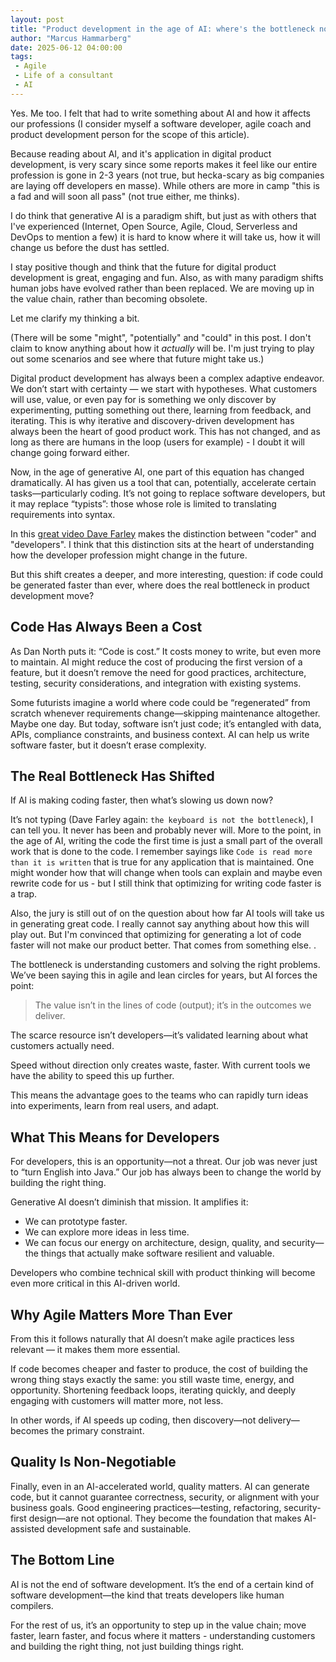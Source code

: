 ```yaml
---
layout: post
title: "Product development in the age of AI: where's the bottleneck now?"
author: "Marcus Hammarberg"
date: 2025-06-12 04:00:00
tags:
 - Agile
 - Life of a consultant
 - AI
---
```


Yes. Me too. I felt that had to write something about AI and how it affects our professions (I consider myself a software developer, agile coach and product development person for the scope of this article).

Because reading about AI, and it's application in digital product development, is very scary since some reports makes it feel like our entire profession is gone in 2-3 years (not true, but hecka-scary as big companies are laying off developers en masse). While others are more in camp "this is a fad and will soon all pass" (not true either, me thinks).

I do think that generative AI is a paradigm shift, but just as with others that I've experienced (Internet, Open Source, Agile, Cloud, Serverless and DevOps to mention a few) it is hard to know where it will take us, how it will change us before the dust has settled.

I stay positive though and think that the future for digital product development is great, engaging and fun. Also, as with many paradigm shifts human jobs have evolved rather than been replaced. We are moving up in the value chain, rather than becoming obsolete.

Let me clarify my thinking a bit.

<!-- excerpt-end -->

(There will be some "might", "potentially" and "could" in this post. I don't claim to know anything about how it *actually* will be. I'm just trying to play out some scenarios and see where that future might take us.)

Digital product development has always been a complex adaptive endeavor. We don’t start with certainty — we start with hypotheses. What customers will use, value, or even pay for is something we only discover by experimenting, putting something out there, learning from feedback, and iterating. This is why iterative and discovery-driven development has always been the heart of good product work. This has not changed, and as long as there are humans in the loop (users for example) - I doubt it will change going forward either.

Now, in the age of generative AI, one part of this equation has changed dramatically. AI has given us a tool that can, potentially, accelerate certain tasks—particularly coding. It’s not going to replace software developers, but it may replace “typists”: those whose role is limited to translating requirements into syntax.

In this [great video Dave Farley](https://youtu.be/fcjBfSiyI0k?si=rrnzzIHelSGs0qEA) makes the distinction between "coder" and "developers". I think that this distinction sits at the heart of understanding how the developer profession might change in the future.

But this shift creates a deeper, and more interesting, question: if code could be generated faster than ever, where does the real bottleneck in product development move?

## Code Has Always Been a Cost

As Dan North puts it: “Code is cost.” It costs money to write, but even more to maintain. AI might reduce the cost of producing the first version of a feature, but it doesn’t remove the need for good practices, architecture, testing, security considerations, and integration with existing systems.

Some futurists imagine a world where code could be “regenerated” from scratch whenever requirements change—skipping maintenance altogether. Maybe one day. But today, software isn’t just code; it’s entangled with data, APIs, compliance constraints, and business context. AI can help us write software faster, but it doesn’t erase complexity.

## The Real Bottleneck Has Shifted

If AI is making coding faster, then what’s slowing us down now?

It’s not typing (Dave Farley again: `the keyboard is not the bottleneck`), I can tell you. It never has been and probably never will. More to the point, in the age of AI, writing the code the first time is just a small part of the overall work that is done to the code. I remember sayings like `Code is read more than it is written` that is true for any application that is maintained. One might wonder how that will change when tools can explain and maybe even rewrite code for us - but I still think that optimizing for writing code faster is a trap.

Also, the jury is still out of on the question about how far AI tools will take us in generating great code. I really cannot say anything about how this will play out. But I'm convinced that optimizing for generating a lot of code faster will not make our product better. That comes from something else. .

The bottleneck is understanding customers and solving the right problems. We’ve been saying this in agile and lean circles for years, but AI forces the point:

> The value isn’t in the lines of code (output); it’s in the outcomes we deliver.

The scarce resource isn’t developers—it’s validated learning about what customers actually need.

Speed without direction only creates waste, faster. With current tools we have the ability to speed this up further.

This means the advantage goes to the teams who can rapidly turn ideas into experiments, learn from real users, and adapt.

## What This Means for Developers

For developers, this is an opportunity—not a threat. Our job was never just to “turn English into Java.” Our job has always been to change the world by building the right thing.

Generative AI doesn’t diminish that mission. It amplifies it:

* We can prototype faster.
* We can explore more ideas in less time.
* We can focus our energy on architecture, design, quality, and security—the things that actually make software resilient and valuable.

Developers who combine technical skill with product thinking will become even more critical in this AI-driven world.

## Why Agile Matters More Than Ever

From this it follows naturally that AI doesn’t make agile practices less relevant — it makes them more essential.

If code becomes cheaper and faster to produce, the cost of building the wrong thing stays exactly the same: you still waste time, energy, and opportunity. Shortening feedback loops, iterating quickly, and deeply engaging with customers will matter more, not less.

In other words, if AI speeds up coding, then discovery—not delivery—becomes the primary constraint.

## Quality Is Non-Negotiable

Finally, even in an AI-accelerated world, quality matters. AI can generate code, but it cannot guarantee correctness, security, or alignment with your business goals. Good engineering practices—testing, refactoring, security-first design—are not optional. They become the foundation that makes AI-assisted development safe and sustainable.

## The Bottom Line

AI is not the end of software development. It’s the end of a certain kind of software development—the kind that treats developers like human compilers.

For the rest of us, it’s an opportunity to step up in the value chain; move faster, learn faster, and focus where it matters - understanding customers and building the right thing, not just building things right.
